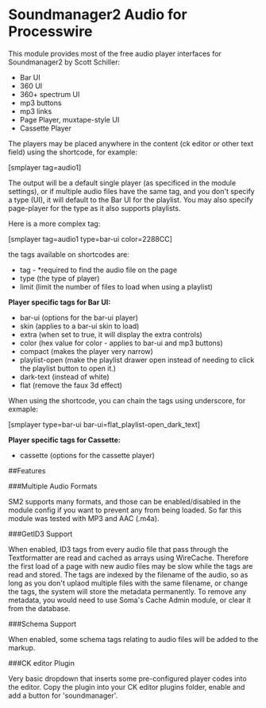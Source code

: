 # Soundmanager2 Audio for Processwire

This module provides most of the free audio player interfaces for Soundmanager2 by Scott Schiller:

* Bar UI
* 360 UI
* 360+ spectrum UI
* mp3 buttons
* mp3 links
* Page Player, muxtape-style UI
* Cassette Player 

The players may be placed anywhere in the content (ck editor or other text field) using the shortcode, for example:

[smplayer tag=audio1]

The output will be a default single player (as specificed in the module settings), or if multiple audio files have the same tag, and you don't specify a type (UI), it will default to the Bar UI for the playlist. You may also specify page-player for the type as it also supports playlists.

Here is a more complex tag:

[smplayer tag=audio1 type=bar-ui color=2288CC]

the tags available on shortcodes are:
*   tag - *required to find the audio file on the page
* 	type (the type of player)
* 	limit (limit the number of files to load when using a playlist)

**Player specific tags for Bar UI:**
* 	bar-ui (options for the bar-ui player)
* 	skin (applies to a bar-ui skin to load)
* 	extra (when set to true, it will display the extra controls)
* 	color (hex value for color - applies to bar-ui and mp3 buttons)
*   compact (makes the player very narrow)
*   playlist-open (make the playlist drawer open instead of needing to click the playlist button to open it.)
*   dark-text (instead of white)
*   flat (remove the faux 3d effect)

When using the shortcode, you can chain the tags using underscore, for exmaple:

[smplayer type=bar-ui bar-ui=flat_playlist-open_dark_text]

**Player specific tags for Cassette:**
* 	cassette (options for the cassette player)


##Features

###Multiple Audio Formats

SM2 supports many formats, and those can be enabled/disabled in the module config if you want to prevent any from being loaded.
So far this module was tested with MP3 and AAC (.m4a).

###GetID3 Support

When enabled, ID3 tags from every audio file that pass through the Textformatter are read and cached as arrays using WireCache.
Therefore the first load of a page with new audio files may be slow while the tags are read and stored. The tags are indexed by the filename of the audio, so as long as you don't uplaod multiple files with the same filename, or change the tags, the system will store the metadata permanently. To remove any metadata, you would need to use Soma's Cache Admin module, or clear it from the database.

###Schema Support

When enabled, some schema tags relating to audio files will be added to the markup.

###CK editor Plugin

Very basic dropdown that inserts some pre-configured player codes into the editor. Copy the plugin into your CK editor plugins folder, enable and add a button for 'soundmanager'.

